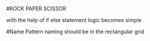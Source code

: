 #ROCK PAPER SCISSOR


with the help of if else statement logic becomes simple 

#Name Pattern 
naming should be in the rectangular grid 

